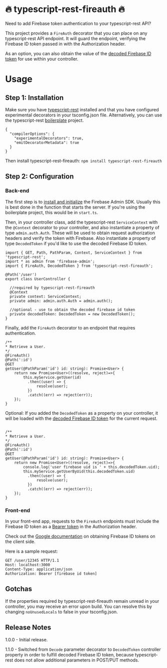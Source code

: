 # :fire: typescript-rest-fireauth :fire:
Need to add Firebase token authentication to your typescript-rest API?

This project provides a `FireAuth` decorator that you can place on any typescript-rest API endpoint. It will guard the endpoint, verifying the Firebase ID token passed in with the Authorization header.

As an option, you can also obtain the value of the [decoded Firebase ID token](https://firebase.google.com/docs/reference/admin/node/admin.auth.DecodedIdToken) for use within your controller.

# Usage

## Step 1: Installation

Make sure you have [typescript-rest](https://www.npmjs.com/package/typescript-rest) installed and that you have configured experimental decorators in your tsconfig.json file. Alternatively, you can use the typescript-rest [boilerplate](https://github.com/vrudikov/typescript-rest-boilerplate) project.
```
{
  "compilerOptions": {
    "experimentalDecorators": true,
    "emitDecoratorMetadata": true
  }
}
```

Then install typescript-rest-fireauth:
`npm install typescript-rest-fireauth`

## Step 2: Configuration

### Back-end

The first step is to [install and initialize](https://firebase.google.com/docs/admin/setup/) the Firebase Admin SDK. Usually this is best done in the function that starts the server. If you're using the boilerplate project, this would be in `start.ts`.

Then, in your controller class, add the typescript-rest `ServiceContext` with the `@Context` decorator to your controller, and also instantiate a property of type `admin.auth.Auth`. These will be used to obtain request authorization headers and verify the token with Firebase. Also instantiate a property of type `DecodedToken` if you'd like to use the decoded Firebase ID token.

  ```
  import { GET, Path, PathParam, Context, ServiceContext } from 'typescript-rest';
  import * as admin from 'firebase-admin';
  import { FireAuth, DecodedToken } from 'typescript-rest-fireauth';

  @Path('/user')
  export class UserController {

    //required by typescript-rest-fireauth
    @Context
    private context: ServiceContext;
    private admin: admin.auth.Auth = admin.auth();
    
    //optional - use to obtain the decoded firebase id token 
    private decodedToken: DecodedToken = new DecodedToken();
  }

  ```

Finally, add the `FireAuth` decorator to an endpoint that requires authentication.

  ```
  /**
  * Retrieve a User.
  */
  @FireAuth()
  @Path(':id')
  @GET
  getUser(@PathParam('id') id: string): Promise<User> {
      return new Promise<User>((resolve, reject)=>{
          this.myService.getUser(id)
            .then((user) => {
                resolve(user);
            })
            .catch((err) => reject(err));
      });
  }
  ```

Optional: If you added the `DecodedToken` as a property on your controller, it will be loaded with the [decoded Firebase ID token](https://firebase.google.com/docs/reference/admin/node/admin.auth.DecodedIdToken) for the current request. 

  ```

  /**
  * Retrieve a User.
  */
  @FireAuth()
  @Path(':id')
  @GET
  getUser(@PathParam('id') id: string): Promise<User> {
      return new Promise<User>((resolve, reject)=>{
          console.log('user firebase uid is ' + this.decodedToken.uid);
          this.myService.getUserByUid(this.decodedToken.uid)
            .then((user) => {
                resolve(user);
            })
            .catch((err) => reject(err));
      });
  }
  ```

### Front-end

In your front-end app, requests to the `FireAuth` endpoints must include the Firebase ID token as a [Bearer token](https://swagger.io/docs/specification/authentication/bearer-authentication/) in the Authorization header.

Check out the [Google documentation](https://firebase.google.com/docs/auth/admin/verify-id-tokens#retrieve_id_tokens_on_clients) on obtaining Firebase ID tokens on the client side.

Here is a sample request:

```
GET /user/12345 HTTP/1.1
Host: localhost:3000
Content-Type: application/json
Authorization: Bearer [firebase id token]
```

## Gotchas

If the properties required by typescript-rest-fireauth remain unread in your controller, you may receive an error upon build. You can resolve this by changing `noUnusedLocals` to false in your tsconfig.json.

## Release Notes

1.0.0 - Initial release.

1.1.0 - Switched from `Decode` parameter decorator to `DecodedToken` controller property in order to fulfill decoded Firebase ID token, because typescript-rest does not allow additional parameters in POST/PUT methods.
